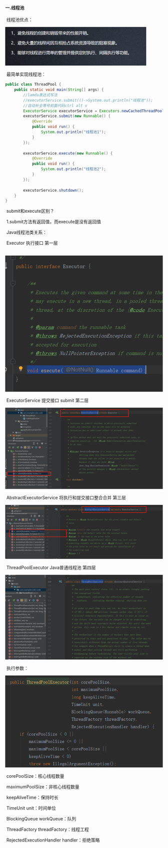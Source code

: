 #### 一.线程池

​	线程池优点：

![image-20200224162255409](%E4%B8%80.%E7%BA%BF%E7%A8%8B%E6%B1%A0.assets/image-20200224162255409.png)

​	最简单实现线程池：

```java
public class ThreadPool {
    public static void main(String[] args) {
        //lamda表达式写法
        //executorService.submit(()->System.out.println("线程池"));
        //自动补全等号前面代码ctrl alt v
        ExecutorService executorService = Executors.newCachedThreadPool();
        executorService.submit(new Runnable() {
            @Override
            public void run() {
                System.out.println("线程池1");
            }
        });

        executorService.execute(new Runnable() {
            @Override
            public void run() {
                System.out.println("线程池2");
            }
        });

        executorService.shutdown();
    }
}
```

​	submit和execute区别？

​	1.submit方法有返回值，而execute是没有返回值

​	Java线程池类关系：

​		Executor	执行接口  第一层

​		![image-20200224174803902](%E4%B8%80.%E7%BA%BF%E7%A8%8B%E6%B1%A0.assets/image-20200224174803902.png)

​		ExecutorService 提交接口    submit   第二层

![image-20200224175750604](%E4%B8%80.%E7%BA%BF%E7%A8%8B%E6%B1%A0.assets/image-20200224175750604.png)

​		AbstractExecutorService	将执行和提交接口整合合并	第三层

![image-20200224175815956](%E4%B8%80.%E7%BA%BF%E7%A8%8B%E6%B1%A0.assets/image-20200224175815956.png)

​		ThreadPoolExecutor		Java普通线程池	第四层

![image-20200224180054068](%E4%B8%80.%E7%BA%BF%E7%A8%8B%E6%B1%A0.assets/image-20200224180054068.png)

​	执行参数：

![image-20200224180450063](%E4%B8%80.%E7%BA%BF%E7%A8%8B%E6%B1%A0.assets/image-20200224180450063.png)

​	corePoolSize：核心线程数量

​	maximumPoolSize：非核心线程数量

​	keepAliveTime：保持时长

​	TimeUnit unit：时间单位

​	BlockingQueue<Runnable> workQueue：队列

​	ThreadFactory threadFactory：线程工程

​	RejectedExecutionHandler handler：拒绝策略